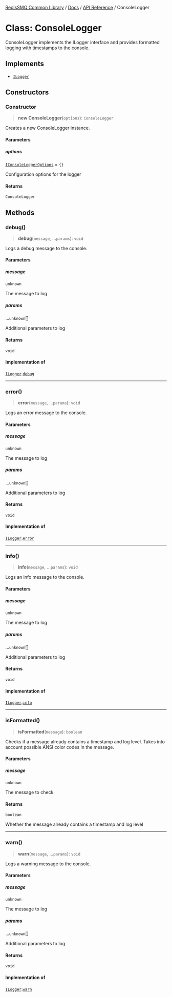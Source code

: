[RedisSMQ Common Library](../../../README.md) / [Docs](../../README.md) / [API Reference](../README.md) / ConsoleLogger

# Class: ConsoleLogger

ConsoleLogger implements the ILogger interface and provides
formatted logging with timestamps to the console.

## Implements

- [`ILogger`](../interfaces/ILogger.md)

## Constructors

### Constructor

> **new ConsoleLogger**(`options`): `ConsoleLogger`

Creates a new ConsoleLogger instance.

#### Parameters

##### options

[`IConsoleLoggerOptions`](../interfaces/IConsoleLoggerOptions.md) = `{}`

Configuration options for the logger

#### Returns

`ConsoleLogger`

## Methods

### debug()

> **debug**(`message`, ...`params`): `void`

Logs a debug message to the console.

#### Parameters

##### message

`unknown`

The message to log

##### params

...`unknown`[]

Additional parameters to log

#### Returns

`void`

#### Implementation of

[`ILogger`](../interfaces/ILogger.md).[`debug`](../interfaces/ILogger.md#debug)

***

### error()

> **error**(`message`, ...`params`): `void`

Logs an error message to the console.

#### Parameters

##### message

`unknown`

The message to log

##### params

...`unknown`[]

Additional parameters to log

#### Returns

`void`

#### Implementation of

[`ILogger`](../interfaces/ILogger.md).[`error`](../interfaces/ILogger.md#error)

***

### info()

> **info**(`message`, ...`params`): `void`

Logs an info message to the console.

#### Parameters

##### message

`unknown`

The message to log

##### params

...`unknown`[]

Additional parameters to log

#### Returns

`void`

#### Implementation of

[`ILogger`](../interfaces/ILogger.md).[`info`](../interfaces/ILogger.md#info)

***

### isFormatted()

> **isFormatted**(`message`): `boolean`

Checks if a message already contains a timestamp and log level.
Takes into account possible ANSI color codes in the message.

#### Parameters

##### message

`unknown`

The message to check

#### Returns

`boolean`

Whether the message already contains a timestamp and log level

***

### warn()

> **warn**(`message`, ...`params`): `void`

Logs a warning message to the console.

#### Parameters

##### message

`unknown`

The message to log

##### params

...`unknown`[]

Additional parameters to log

#### Returns

`void`

#### Implementation of

[`ILogger`](../interfaces/ILogger.md).[`warn`](../interfaces/ILogger.md#warn)
